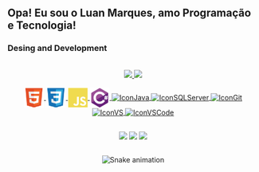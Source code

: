 ## Opa! Eu sou o Luan Marques, amo Programação e Tecnologia!
### Desing and Development
<br>

<div align="center">
  <a href="https://github.com/LuanMarquesDev">
  <img height="150em" src="https://github-readme-stats.vercel.app/api?username=LuanMarquesDev&show_icons=true&theme=tokyonight&include_all_commits=true&count_private=true"/>
  <img height="150em" src="https://github-readme-stats.vercel.app/api/top-langs/?username=LuanMarquesDev&layout=compact&langs_count=7&theme=tokyonight"/>
</div>

<div style="display: inline_block" align="center"><br>
  <img align="center" alt="Icon-HTML" height="40" width="40" src="https://raw.githubusercontent.com/devicons/devicon/master/icons/html5/html5-original.svg">
  <img align="center" alt="Icon-CSS" height="40" width="40" src="https://raw.githubusercontent.com/devicons/devicon/master/icons/css3/css3-original.svg">
  <img align="center" alt="Icon-Js" height="40" width="40" src="https://raw.githubusercontent.com/devicons/devicon/master/icons/javascript/javascript-plain.svg">
  <img align="center" alt="Icon-Csharp" height="40" width="40" src="https://raw.githubusercontent.com/devicons/devicon/master/icons/csharp/csharp-original.svg">
  <img align="center" alt="IconJava" height="40" width="40" src="https://user-images.githubusercontent.com/25181517/117201156-9a724800-adec-11eb-9a9d-3cd0f67da4bc.png">
  <img align="center" alt="IconSQLServer" height="40" width="40" src="https://img.icons8.com/color/48/000000/microsoft-sql-server.png">
  <img align="center" alt="IconGit" height="40" width="40" src="https://user-images.githubusercontent.com/25181517/192108372-f71d70ac-7ae6-4c0d-8395-51d8870c2ef0.png">
  <img align="center" alt="IconVS" height="40" width="40" src="https://img.icons8.com/color/48/000000/visual-studio--v2.png">
  <img align="center" alt="IconVSCode" height="36" width="36" src="https://user-images.githubusercontent.com/25181517/192108891-d86b6220-e232-423a-bf5f-90903e6887c3.png">
</div>
  
##
  
<div align=center> 
  <a href="https://www.linkedin.com/in/luan-marques-759b41205/" target="_blank"><img src="https://img.shields.io/badge/LinkedIn-0077B5?style=for-the-badge&logo=linkedin&logoColor=white" target="_blank"></a> 
  <a href = "mailto:luanmarques0307@gmail.com"><img src="https://img.shields.io/badge/-Gmail-%23333?style=for-the-badge&logo=gmail&logoColor=white" target="_blank"></a>
  <a href="https://www.instagram.com/luanmarqueslz" target="_blank"><img src="https://img.shields.io/badge/-Instagram-%23E4405F?style=for-the-badge&logo=instagram&logoColor=white" target="_blank"></a>

  ##
  
   ![Snake animation](https://github.com/LuanMarquesDev/LuanMarquesDev/blob/output/github-contribution-grid-snake.svg)
 
</div>
  
